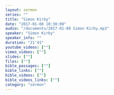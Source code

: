 ```yaml
---
layout: sermon
series: ""
title: "Simon Kirby"
date: "2017-01-08 10:30:00"
audio: "/documents/2017-01-08 Simon Kirby.mp3"
speaker: "Simon Kirby"
speaker_info: ""
duration: "21'41"
youtube_videos: [""]
vimeo_videos: [""]
slides: [""]
files: [""]
bible_passages: [""]
bible_links: [""]
bible_videos: [""]
bible_videos_links: [""]
category: "sermon"
---
```

